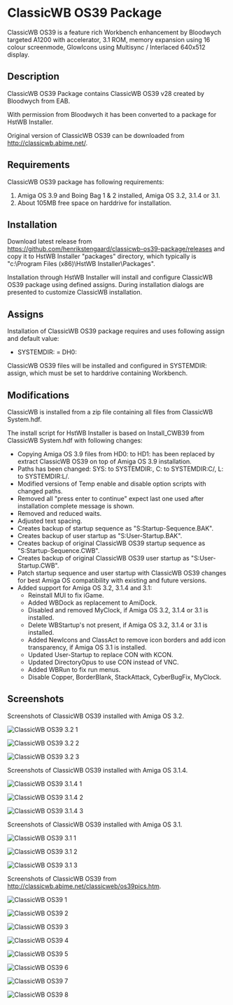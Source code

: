 # ClassicWB OS39 Package

ClassicWB OS39 is a feature rich Workbench enhancement by Bloodwych targeted A1200 with accelerator, 3.1 ROM, memory expansion using 16 colour screenmode, GlowIcons using Multisync / Interlaced 640x512 display.

## Description

ClassicWB OS39 Package contains ClassicWB OS39 v28 created by Bloodwych from EAB. 

With permission from Bloodwych it has been converted to a package for HstWB Installer.

Original version of ClassicWB OS39 can be downloaded from http://classicwb.abime.net/.

## Requirements

ClassicWB OS39 package has following requirements:

1. Amiga OS 3.9 and Boing Bag 1 & 2 installed, Amiga OS 3.2, 3.1.4 or 3.1.
2. About 105MB free space on harddrive for installation.

## Installation

Download latest release from https://github.com/henrikstengaard/classicwb-os39-package/releases and copy it to HstWB Installer "packages" directory, which typically is "c:\Program Files (x86)\HstWB Installer\Packages".

Installation through HstWB Installer will install and configure ClassicWB OS39 package using defined assigns.
During installation dialogs are presented to customize ClassicWB installation.

## Assigns

Installation of ClassicWB OS39 package requires and uses following assign and default value:

- SYSTEMDIR: = DH0:

ClassicWB OS39 files will be installed and configured in SYSTEMDIR: assign, which must be set to harddrive containing Workbench.

## Modifications

ClassicWB is installed from a zip file containing all files from ClassicWB System.hdf.

The install script for HstWB Installer is based on Install_CWB39 from ClassicWB System.hdf with following changes:

- Copying Amiga OS 3.9 files from HD0: to HD1: has been replaced by extract ClassicWB OS39 on top of Amiga OS 3.9 installation.
- Paths has been changed: SYS: to SYSTEMDIR:, C: to SYSTEMDIR:C/, L: to SYSTEMDIR:L/.
- Modified versions of Temp enable and disable option scripts with changed paths.
- Removed all "press enter to continue" expect last one used after installation complete message is shown.
- Removed and reduced waits.
- Adjusted text spacing.
- Creates backup of startup sequence as "S:Startup-Sequence.BAK".
- Creates backup of user startup as "S:User-Startup.BAK". 
- Creates backup of original ClassicWB OS39 startup sequence as "S:Startup-Sequence.CWB".
- Creates backup of original ClassicWB OS39 user startup as "S:User-Startup.CWB". 
- Patch startup sequence and user startup with ClassicWB OS39 changes for best Amiga OS compatibility with existing and future versions.
- Added support for Amiga OS 3.2, 3.1.4 and 3.1:
  - Reinstall MUI to fix iGame.
  - Added WBDock as replacement to AmiDock.
  - Disabled and removed MyClock, if Amiga OS 3.2, 3.1.4 or 3.1 is installed.
  - Delete WBStartup's not present, if Amiga OS 3.2, 3.1.4 or 3.1 is installed.
  - Added NewIcons and ClassAct to remove icon borders and add icon transparency, if Amiga OS 3.1 is installed.
  - Updated User-Startup to replace CON with KCON.
  - Updated DirectoryOpus to use CON instead of VNC.
  - Added WBRun to fix run menus.
  - Disable Copper, BorderBlank, StackAttack, CyberBugFix, MyClock.

## Screenshots

Screenshots of ClassicWB OS39 installed with Amiga OS 3.2.

![ClassicWB OS39 3.2 1](screenshots/classicwb_os39_3.2_1.png?raw=true)

![ClassicWB OS39 3.2 2](screenshots/classicwb_os39_3.2_2.png?raw=true)

![ClassicWB OS39 3.2 3](screenshots/classicwb_os39_3.2_3.png?raw=true)

Screenshots of ClassicWB OS39 installed with Amiga OS 3.1.4.

![ClassicWB OS39 3.1.4 1](screenshots/classicwb_os39_3.1.4_1.png?raw=true)

![ClassicWB OS39 3.1.4 2](screenshots/classicwb_os39_3.1.4_2.png?raw=true)

![ClassicWB OS39 3.1.4 3](screenshots/classicwb_os39_3.1.4_3.png?raw=true)

Screenshots of ClassicWB OS39 installed with Amiga OS 3.1.

![ClassicWB OS39 3.1 1](screenshots/classicwb_os39_3.1_1.png?raw=true)

![ClassicWB OS39 3.1 2](screenshots/classicwb_os39_3.1_2.png?raw=true)

![ClassicWB OS39 3.1 3](screenshots/classicwb_os39_3.1_3.png?raw=true)

Screenshots of ClassicWB OS39 from http://classicwb.abime.net/classicweb/os39pics.htm.

![ClassicWB OS39 1](screenshots/classicwb_os39_1.png?raw=true)

![ClassicWB OS39 2](screenshots/classicwb_os39_2.png?raw=true)

![ClassicWB OS39 3](screenshots/classicwb_os39_3.png?raw=true)

![ClassicWB OS39 4](screenshots/classicwb_os39_4.png?raw=true)

![ClassicWB OS39 5](screenshots/classicwb_os39_5.png?raw=true)

![ClassicWB OS39 6](screenshots/classicwb_os39_6.png?raw=true)

![ClassicWB OS39 7](screenshots/classicwb_os39_7.png?raw=true)

![ClassicWB OS39 8](screenshots/classicwb_os39_8.png?raw=true)